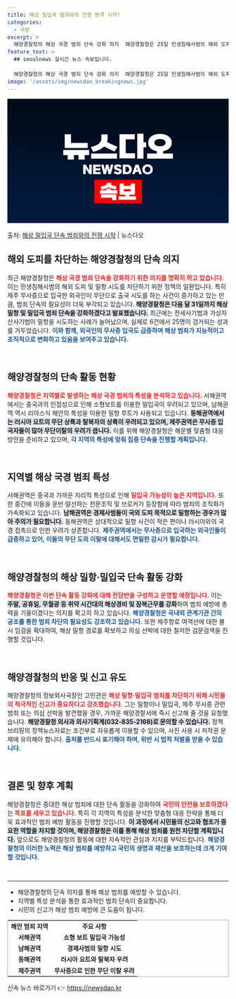 ```yaml
---
title: 해상 밀입국 범죄와의 전쟁 본격 시작!
categories:
  - 국방
excerpt: >
  해양경찰청의 해상 국경 범죄 단속 강화 의지  해양경찰청은 25일 민생침해사범의 해외 도피 밀항 시도와 제주…
feature_text: >
  ## seoulnews 실시간 뉴스 속보입니다.

  해양경찰청의 해상 국경 범죄 단속 강화 의지  해양경찰청은 25일 민생침해사범의 해외 도피 밀항 시도와 제주…
image: '/assets/img/newsdao_breakingnews.jpg'
---
```


![뉴스다오 속보](/assets/img/newsdao_breakingnews.jpg)

<p>출처: <a href="https://newsdao.kr/5052" rel="dofollow">해상 밀입국 단속 범죄와의 전쟁 시작</a> | 뉴스다오</p>

<h2 data-ke-size="size26">해외 도피를 차단하는 해양경찰청의 단속 의지</h2>

<p data-ke-size="size16">최근 해양경찰청은 <b><span style="color: #ee2323;">해상 국경 범죄 단속을 강화하기 위한 의지를 명확히 하고 있습니다.</span></b> 이는 민생침해사범의 해외 도피 및 밀항 시도를 차단하기 위한 정책의 일환입니다. 특히 제주 무사증으로 입국한 외국인이 무단으로 출국 시도를 하는 사건이 증가하고 있는 만큼, 범죄 단속의 필요성이 더욱 부각되고 있습니다. <b><span style="background-color: #21538527;">해양경찰청은 다음 달 31일까지 해상 밀항 및 밀입국 범죄 단속을 강화하겠다고 발표했습니다.</span></b> 최근에는 전세사기범과 가상자산사기범이 밀항을 시도하는 사례가 늘어났으며, 실제로 6건에서 25명이 검거되는 성과를 거두었습니다. <b><span style="color: #1a5490;">이와 함께, 외국인의 무사증 입국도 급증하며 해상 범죄가 지능적이고 조직적으로 변화하고 있음을 보여주고 있습니다.</span></b></p>

<p data-ke-size="size16">&nbsp;</p>

<h2 data-ke-size="size26">해양경찰청의 단속 활동 현황</h2>

<p data-ke-size="size16"><b><span style="color: #ee2323;">해양경찰청은 지역별로 발생하는 해상 국경 범죄의 특성을 분석하고 있습니다.</span></b> 서해권역에서는 중국과의 인접성으로 인해 소형보트를 이용한 밀입국이 우려되고 있으며, 남해권역 역시 리아스식 해안의 특성을 이용한 밀항 루트가 사용되고 있습니다. <b><span style="background-color: #21538527;">동해권역에서는 러시아 요트의 무단 상륙과 탈북자의 상륙이 우려되고 있으며, 제주권역은 무사증 입국자들이 많아 무단이탈의 우려가 큽니다.</span></b> 이를 위해 해양경찰청은 해운별 맞춤형 대응 방안을 준비하고 있으며, <b><span style="color: #1a5490;">각 지역의 특성에 맞춰 집중 단속을 진행할 계획입니다.</span></b></p>

<p data-ke-size="size16">&nbsp;</p>

<h2 data-ke-size="size26">지역별 해상 국경 범죄 특성</h2>

<p data-ke-size="size16">서해권역은 중국과 가까운 지리적 특성으로 인해 <b><span style="color: #ee2323;">밀입국 가능성이 높은 지역입니다.</span></b> 또한 중간에 이들을 운반·알선하는 전문조직 및 브로커가 등장함에 따라 범죄의 조직화가 가속화되고 있습니다. <b><span style="background-color: #21538527;">남해권역은 경제사범들이 국외 도피 목적으로 밀항하는 경우가 많아 주의가 필요합니다.</span></b> 동해권역은 상대적으로 밀항 사건이 적은 편이나 러시아와의 국경 접촉으로 인한 우려가 상존합니다. <b><span style="color: #1a5490;">제주권역에서는 무사증으로 입국하는 외국인들이 급증하고 있어, 이들의 무단 도외 이탈에 대해서도 면밀한 감시가 필요합니다.</span></b></p>

<p data-ke-size="size16">&nbsp;</p>

<h2 data-ke-size="size26">해양경찰청의 해상 밀항·밀입국 단속 활동 강화</h2>

<p data-ke-size="size16"><b><span style="color: #ee2323;">해양경찰청은 이번 단속 활동 강화에 대해 전담반을 구성하고 운영할 예정입니다.</span></b> 이는 <b><span style="background-color: #21538527;">주말, 공휴일, 무월광 등 취약 시간대의 해상경비 및 잠복근무를 강화</span></b>하여 범죄 예방에 총력을 기울이겠다는 의지를 확고히 하고 있습니다. <b><span style="color: #1a5490;">해양경찰청은 국내외 관계기관 간의 공조를 통한 범죄 차단의 필요성도 강조하고 있습니다.</span></b> 또한 제주항로 여객선에 대한 불시 임검을 확대하여, 해상 밀항 경로를 확보하고 의심 선박에 대한 철저한 검문검색을 진행할 것입니다.</p>

<p data-ke-size="size16">&nbsp;</p>

<h2 data-ke-size="size26">해양경찰청의 반응 및 신고 유도</h2>

<p data-ke-size="size16">해양경찰청의 정보외사국장인 고민관은 <b><span style="color: #ee2323;">해상 밀항·밀입국 범죄를 차단하기 위해 시민들의 적극적인 신고가 중요하다고 강조했습니다.</span></b> 그는 밀항이나 밀입국, 제주 무사증 관련 범죄 또는 의심 선박을 발견했을 경우, 가까운 해양경찰서에 즉시 신고해 줄 것을 요청했습니다. <b><span style="background-color: #21538527;">해양경찰청 외사과 외사기획계(032-835-2168)로 문의할 수 있습니다.</span></b> 정책브리핑의 정책뉴스자료는 조건부로 자유롭게 이용할 수 있으며, 사진 사용 시 저작권 문제에 유의해야 합니다. <b><span style="color: #1a5490;">출처를 반드시 표기해야 하며, 위반 시 법적 처벌을 받을 수 있습니다.</span></b></p>

<p data-ke-size="size16">&nbsp;</p>

<h2 data-ke-size="size26">결론 및 향후 계획</h2>

<p data-ke-size="size16">해양경찰청은 중대한 해상 범죄에 대한 단속 활동을 강화하여 <b><span style="color: #ee2323;">국민의 안전을 보호하겠다는 목표를 세우고 있습니다.</span></b> 특히 각 지역의 특성을 분석한 맞춤형 대응 전략을 통해 더욱 효과적인 범죄 예방 활동을 진행할 것입니다. <b><span style="background-color: #21538527;">이 과정에서 시민들의 신고와 협조가 중요한 역할을 차지할 것이며, 해양경찰청은 이를 통해 해상 범죄를 원천 차단할 계획입니다.</span></b> 앞으로도 해양경찰청의 활동에 대한 지속적인 관심과 지지를 부탁드립니다. <b><span style="color: #1a5490;">해양경찰청의 이러한 노력은 해상 범죄를 예방하고 국민의 생명과 재산을 보호하는데 크게 기여할 것입니다.</span></b></p>

<p data-ke-size="size16">&nbsp;</p>

<hr>

<ul>
    <li>해양경찰청의 단속 의지를 통해 해상 범죄를 예방할 수 있습니다.</li>
    <li>지역별 특성 분석을 통한 효과적인 범죄 단속이 중요합니다.</li>
    <li>시민의 신고가 해상 범죄 예방에 큰 도움이 됩니다.</li>
</ul>

<table style="width: 100%; border: 1px solid #aaa;">
    <tr>
        <td style="text-align: center; height: 17px;"><b>해안 범죄 지역</b></td>
        <td style="text-align: center; height: 17px;"><b>주요 사항</b></td>
    </tr>
    <tr>
        <td style="text-align: center; height: 17px;"><b>서해권역</b></td>
        <td style="text-align: center; height: 17px;"><b>소형 보트 밀입국 가능성</b></td>
    </tr>
    <tr>
        <td style="text-align: center; height: 17px;"><b>남해권역</b></td>
        <td style="text-align: center; height: 17px;"><b>경제사범의 밀항 시도</b></td>
    </tr>
    <tr>
        <td style="text-align: center; height: 17px;"><b>동해권역</b></td>
        <td style="text-align: center; height: 17px;"><b>러시아 요트와 탈북자 우려</b></td>
    </tr>
    <tr>
        <td style="text-align: center; height: 17px;"><b>제주권역</b></td>
        <td style="text-align: center; height: 17px;"><b>무사증으로 인한 무단 이탈 우려</b></td>
    </tr>
</table> 

신속 뉴스 바로가기 👉 <a href="https://newsdao.kr" rel="dofollow">https://newsdao.kr</a>


